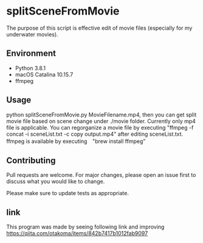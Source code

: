 # splitSceneFromMovie
The purpose of this script is effective edit of movie files (especially for my underwater movies).

## Environment
* Python 3.8.1
* macOS Catalina 10.15.7
* ffmpeg

## Usage
python splitSceneFromMovie.py MovieFilename.mp4, then you can get split movie file based on scene change under ./movie folder.
Currently only mp4 file is applicable.
You can regorganize a movie file by executing "ffmpeg -f concat -i sceneList.txt -c copy output.mp4" after editing sceneList.txt.
ffmpeg is available by executing　"brew install ffmpeg”

## Contributing
Pull requests are welcome. For major changes, please open an issue first to discuss what you would like to change.

Please make sure to update tests as appropriate.

## link
This program was made by seeing following link and improving
https://qiita.com/otakoma/items/842b7417b1012fab9097
